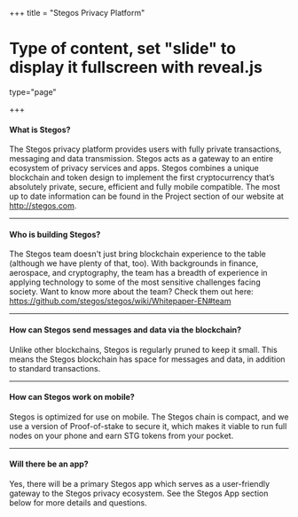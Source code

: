 +++
title = "Stegos Privacy Platform"
# Type of content, set "slide" to display it fullscreen with reveal.js
type="page"

+++

#### What is Stegos?
The Stegos privacy platform provides users with fully private transactions, messaging and data transmission. Stegos acts as a gateway to an entire ecosystem of privacy services and apps. Stegos combines a unique blockchain and token design to implement the first cryptocurrency that’s absolutely private, secure, efficient and fully mobile compatible. The most up to date information can be found in the Project section of our website at http://stegos.com.
___
#### Who is building Stegos?
The Stegos team doesn't just bring blockchain experience to the table (although we have plenty of that, too). With backgrounds in finance, aerospace, and cryptography, the team has a breadth of experience in applying technology to some of the most sensitive challenges facing society. Want to know more about the team? Check them out here: https://github.com/stegos/stegos/wiki/Whitepaper-EN#team
___
#### How can Stegos send messages and data via the blockchain?
Unlike other blockchains, Stegos is regularly pruned to keep it small. This means the Stegos blockchain has space for messages and data, in addition to standard transactions.
___
#### How can Stegos work on mobile?
Stegos is optimized for use on mobile. The Stegos chain is compact, and we use a version of Proof-of-stake to secure it, which makes it viable to run full nodes on your phone and earn STG tokens from your pocket.
___
#### Will there be an app?
Yes, there will be a primary Stegos app which serves as a user-friendly gateway to the Stegos privacy ecosystem. See the Stegos App section below for more details and questions.
